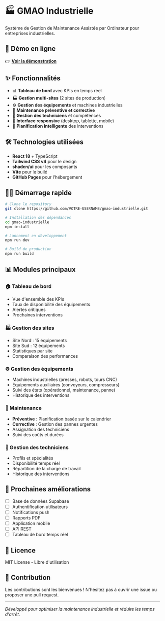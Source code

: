 # 🏭 GMAO Industrielle

Système de Gestion de Maintenance Assistée par Ordinateur pour entreprises industrielles.

## 🚀 Démo en ligne

👉 **[Voir la démonstration](https://VOTRE-USERNAME.github.io/gmao-industrielle)**

## ✨ Fonctionnalités

- 📊 **Tableau de bord** avec KPIs en temps réel
- 🏭 **Gestion multi-sites** (2 sites de production)
- ⚙️ **Gestion des équipements** et machines industrielles
- 🔧 **Maintenance préventive et corrective**
- 👥 **Gestion des techniciens** et compétences
- 📱 **Interface responsive** (desktop, tablette, mobile)
- 🎯 **Planification intelligente** des interventions

## 🛠 Technologies utilisées

- **React 18** + TypeScript
- **Tailwind CSS v4** pour le design
- **shadcn/ui** pour les composants
- **Vite** pour le build
- **GitHub Pages** pour l'hébergement

## 🏃‍♂️ Démarrage rapide

```bash
# Clone le repository
git clone https://github.com/VOTRE-USERNAME/gmao-industrielle.git

# Installation des dépendances
cd gmao-industrielle
npm install

# Lancement en développement
npm run dev

# Build de production
npm run build
```

## 📊 Modules principaux

### 🏠 Tableau de bord

- Vue d'ensemble des KPIs
- Taux de disponibilité des équipements
- Alertes critiques
- Prochaines interventions

### 🏭 Gestion des sites

- Site Nord : 15 équipements
- Site Sud : 12 équipements
- Statistiques par site
- Comparaison des performances

### ⚙️ Gestion des équipements

- Machines industrielles (presses, robots, tours CNC)
- Équipements auxiliaires (convoyeurs, compresseurs)
- Suivi des états (opérationnel, maintenance, panne)
- Historique des interventions

### 🔧 Maintenance

- **Préventive** : Planification basée sur le calendrier
- **Corrective** : Gestion des pannes urgentes
- Assignation des techniciens
- Suivi des coûts et durées

### 👥 Gestion des techniciens

- Profils et spécialités
- Disponibilité temps réel
- Répartition de la charge de travail
- Historique des interventions

## 🎯 Prochaines améliorations

- [ ] Base de données Supabase
- [ ] Authentification utilisateurs
- [ ] Notifications push
- [ ] Rapports PDF
- [ ] Application mobile
- [ ] API REST
- [ ] Tableau de bord temps réel

## 📄 Licence

MIT License - Libre d'utilisation

## 🤝 Contribution

Les contributions sont les bienvenues ! N'hésitez pas à ouvrir une issue ou proposer une pull request.

---

_Développé pour optimiser la maintenance industrielle et réduire les temps d'arrêt._